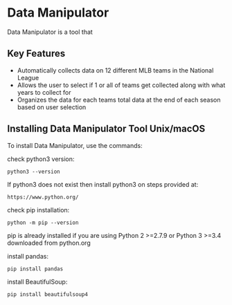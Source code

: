 # Data Manipulator
Data Manipulator is a tool that

## Key Features

* Automatically collects data on 12 different MLB teams in the National League
* Allows the user to select if 1 or all of teams get collected along with what years to collect for
* Organizes the data for each teams total data at the end of each season based on user selection

## Installing Data Manipulator Tool Unix/macOS
To install Data Manipulator, use the commands:

check python3 version:
```
python3 --version
```

If python3 does not exist then install python3 on steps provided at:
```
https://www.python.org/
```

check pip installation:
```
python -m pip --version
```

pip is already installed if you are using Python 2 >=2.7.9 or Python 3 >=3.4
downloaded from python.org

install pandas:
```
pip install pandas
```

install BeautifulSoup:
```
pip install beautifulsoup4
```

